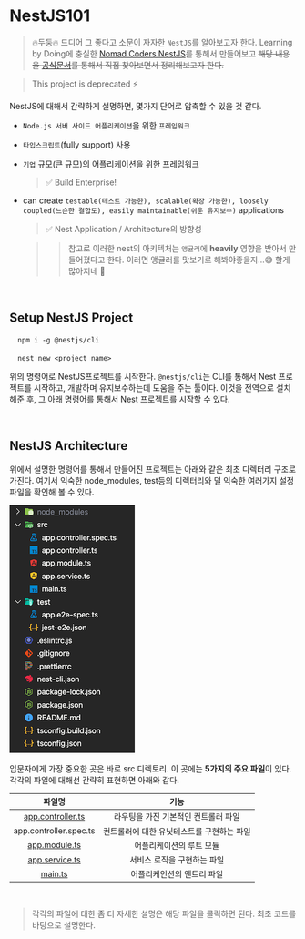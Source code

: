 # NestJS101

> 🔥두둥🔥 드디어 그 좋다고 소문이 자자한 `NestJS`를 알아보고자 한다. Learning by Doing에 충실한 [Nomad Coders NestJS](https://nomadcoders.co/nestjs-fundamentals)를 통해서 만들어보고 ~~해당 내용을 [공식문서](https://nestjs.com/)를 통해서 직접 찾아보면서 정리해보고자 한다.~~

> This project is deprecated ⚡️

NestJS에 대해서 간략하게 설명하면, 몇가지 단어로 압축할 수 있을 것 같다.

- `Node.js 서버 사이드 어플리케이션`을 위한 `프레임워크`
- `타입스크립트`(fully support) 사용
- `기업` 규모(큰 규모)의 어플리케이션을 위한 프레임워크

  > ✅ Build Enterprise!

- can create `testable(테스트 가능한), scalable(확장 가능한), loosely coupled(느슨한 결합도), easily maintainable(쉬운 유지보수)` applications

  > ✅ Nest Application / Architecture의 방향성

  > > 참고로 이러한 nest의 아키텍처는 `앵귤러`에 **heavily** 영향을 받아서 만들어졌다고 한다. 이러면 앵귤러를 맛보기로 해봐야좋을지...😅 할게 많아지네 🤬

<br />

## Setup NestJS Project

```shell
  npm i -g @nestjs/cli

  nest new <project name>
```

위의 명령어로 NestJS프로젝트를 시작한다. `@nestjs/cli`는 CLI를 통해서 Nest 프로젝트를 시작하고, 개발하며 유지보수하는데 도움을 주는 툴이다. 이것을 전역으로 설치해준 후, 그 아래 명령어를 통해서 Nest 프로젝트를 시작할 수 있다.

<br />

## NestJS Architecture

위에서 설명한 명령어를 통해서 만들어진 프로젝트는 아래와 같은 최초 디렉터리 구조로 가진다. 여기서 익숙한 node_modules, test등의 디렉터리와 덜 익숙한 여러가지 설정 파일을 확인해 볼 수 있다.

![src](./screenshot/src.png)

입문자에게 가장 중요한 곳은 바로 src 디렉토리. 이 곳에는 **5가지의 주요 파일**이 있다. 각각의 파일에 대해선 간략히 표현하면 아래와 같다.

|                    파일명                    |                    기능                    |
| :------------------------------------------: | :----------------------------------------: |
| [app.controller.ts](./doc/app.controller.md) |    라우팅을 가진 기본적인 컨트롤러 파일    |
|            app.controller.spec.ts            | 컨트롤러에 대한 유닛테스트를 구현하는 파일 |
|     [app.module.ts](./doc/app.module.md)     |          어플리케이션의 루트 모듈          |
|    [app.service.ts](./doc/app.service.md)    |        서비스 로직을 구현하는 파일         |
|           [main.ts](./doc/main.md)           |         어플리케인션의 엔트리 파일         |

<br/>

> 각각의 파일에 대한 좀 더 자세한 설명은 해당 파일을 클릭하면 된다. 최초 코드를 바탕으로 설명한다.

